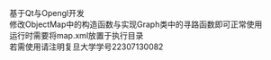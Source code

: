 基于Qt与Opengl开发<br>
修改ObjectMap中的构造函数与实现Graph类中的寻路函数即可正常使用<br>
运行时需要将map.xml放置于执行目录<br>
若需使用请注明复旦大学学号22307130082
